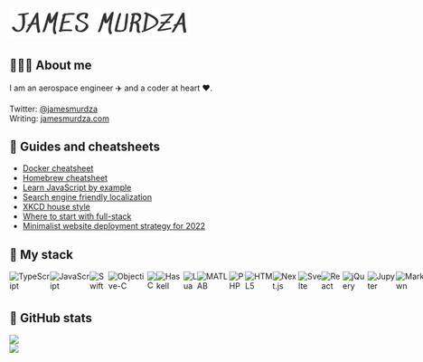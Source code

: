 # <img src="./jamesmurdza.png" alt="James Murdza" width="320" />

## 👨🏼‍💻 About me

I am an aerospace engineer ✈️ and a coder at heart ❤️.

Twitter: [@jamesmurdza](https://twitter.com/jamesmurdza)<br />
Writing: [jamesmurdza.com](https://jamesmurdza.com)

## 📓 Guides and cheatsheets

- [Docker cheatsheet](https://gist.github.com/jamesmurdza/6e5f86bae7d3b3db4201a52045a5e477)
- [Homebrew cheatsheet](https://gist.github.com/jamesmurdza/6e5f86bae7d3b3db4201a52045a5e477)
- [Learn JavaScript by example](https://github.com/jamesmurdza/learn-javascript)
- [Search engine friendly localization](https://gist.github.com/jamesmurdza/60f35abea0be215655ce5dcd1f6b6acf)
- [XKCD house style](https://gist.github.com/jamesmurdza/358ea01f07df3eddeddd7aa64a82e1dd)
- [Where to start with full-stack](https://gist.github.com/jamesmurdza/25213ecfd479f2c5e9c9a4f92aa3df83)
- [Minimalist website deployment strategy for 2022](https://gist.github.com/jamesmurdza/2992ca7c300e105185e0d4f404535799)

## 🥞 My stack

<div style="display: flex;">
  <!-- Programming Languages -->
  <img src="https://cdn.jsdelivr.net/gh/devicons/devicon/icons/typescript/typescript-original.svg" alt="TypeScript" style="height:40px;" />
  <img src="https://cdn.jsdelivr.net/gh/devicons/devicon/icons/javascript/javascript-original.svg" alt="JavaScript" style="height:40px;" />
  <img src="https://cdn.jsdelivr.net/gh/devicons/devicon/icons/swift/swift-original.svg" alt="Swift" style="height:40px;" />
  <img src="https://cdn.jsdelivr.net/gh/devicons/devicon/icons/objectivec/objectivec-plain.svg" alt="Objective-C" style="height:40px;" />
  <img src="https://cdn.jsdelivr.net/gh/devicons/devicon/icons/c/c-original.svg" alt="C" style="height:40px;" />
  <img src="https://cdn.jsdelivr.net/gh/devicons/devicon/icons/haskell/haskell-original.svg" alt="Haskell" style="height:40px;" />
  <img src="https://cdn.jsdelivr.net/gh/devicons/devicon/icons/lua/lua-original.svg" alt="Lua" style="height:40px;" />
  <img src="https://cdn.jsdelivr.net/gh/devicons/devicon/icons/matlab/matlab-original.svg" alt="MATLAB" style="height:40px;" />
  <img src="https://cdn.jsdelivr.net/gh/devicons/devicon/icons/php/php-original.svg" alt="PHP" style="height:40px;" />

  <!-- Frontend and Web Technologies -->
  <img src="https://cdn.jsdelivr.net/gh/devicons/devicon/icons/html5/html5-original.svg" alt="HTML5" style="height:40px;" />
  <img src="https://cdn.jsdelivr.net/gh/devicons/devicon/icons/nextjs/nextjs-original.svg" alt="Next.js" style="height:40px;" />
  <img src="https://cdn.jsdelivr.net/gh/devicons/devicon/icons/svelte/svelte-original.svg" alt="Svelte" style="height:40px;" />
  <img src="https://cdn.jsdelivr.net/gh/devicons/devicon/icons/react/react-original.svg" alt="React" style="height:40px;" />
  <img src="https://cdn.jsdelivr.net/gh/devicons/devicon/icons/jquery/jquery-original.svg" alt="jQuery" style="height:40px;" />
  <img src="https://cdn.jsdelivr.net/gh/devicons/devicon/icons/jupyter/jupyter-original.svg" alt="Jupyter" style="height:40px;" />
  <img src="https://cdn.jsdelivr.net/gh/devicons/devicon/icons/markdown/markdown-original.svg" alt="Markdown" style="height:40px;" />
  <img src="https://cdn.jsdelivr.net/gh/devicons/devicon/icons/webflow/webflow-original.svg" alt="Webflow" style="height:40px;" />
  <img src="https://cdn.jsdelivr.net/gh/devicons/devicon/icons/vscode/vscode-original.svg" alt="VSCode" style="height:40px;" />
  <img src="https://cdn.jsdelivr.net/gh/devicons/devicon/icons/xcode/xcode-original.svg" alt="Xcode" style="height:40px;" />

  <!-- Backend and Server-side Technologies -->
  <img src="https://cdn.jsdelivr.net/gh/devicons/devicon/icons/nodejs/nodejs-original.svg" alt="Node.js" style="height:40px;" />

  <!-- Database and Data-related Technologies -->
  <img src="https://cdn.jsdelivr.net/gh/devicons/devicon/icons/mongodb/mongodb-original.svg" alt="MongoDB" style="height:40px;" />
  <img src="https://cdn.jsdelivr.net/gh/devicons/devicon/icons/mysql/mysql-original.svg" alt="MySQL" style="height:40px;" />
  <img src="https://cdn.jsdelivr.net/gh/devicons/devicon/icons/postgresql/postgresql-original.svg" alt="PostgreSQL" style="height:40px;" />
  <img src="https://cdn.jsdelivr.net/gh/devicons/devicon/icons/numpy/numpy-original.svg" alt="NumPy" style="height:40px;" />
  <img src="https://cdn.jsdelivr.net/gh/devicons/devicon/icons/pandas/pandas-original.svg" alt="Pandas" style="height:40px;" />

  <!-- Tools and Utilities -->
  <img src="https://cdn.jsdelivr.net/gh/devicons/devicon/icons/bash/bash-original.svg" alt="Bash" style="height:40px;" />
  <img src="https://cdn.jsdelivr.net/gh/devicons/devicon/icons/docker/docker-original.svg" alt="Docker" style="height:40px;" />
  <img src="https://cdn.jsdelivr.net/gh/devicons/devicon/icons/eslint/eslint-original.svg" alt="ESLint" style="height:40px;" />
  <img src="https://cdn.jsdelivr.net/gh/devicons/devicon/icons/selenium/selenium-original.svg" alt="Selenium" style="height:40px;" />
  <img src="https://cdn.jsdelivr.net/gh/devicons/devicon/icons/git/git-original.svg" alt="Git" style="height:40px;" />
  <img src="https://cdn.jsdelivr.net/gh/devicons/devicon/icons/ifttt/ifttt-original.svg" alt="IFTTT" style="height:40px;" />
  <img src="https://cdn.jsdelivr.net/gh/devicons/devicon/icons/graphql/graphql-plain.svg" alt="GraphQL" style="height:40px;" />
</div>

## 🐙 GitHub stats

<img src="https://github-readme-stats.vercel.app/api?username=jamesmurdza" align="left" width="425" />
<img src="https://github-readme-stats.vercel.app/api/top-langs/?username=jamesmurdza" align="left" width="255" />

